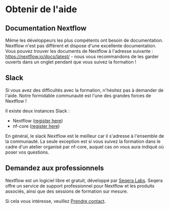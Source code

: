 # Obtenir de l'aide

## Documentation Nextflow

Même les développeurs les plus compétents ont besoin de documentation.
Nextflow n'est pas différent et dispose d'une excellente documentation.
Vous pouvez trouver les documents de Nextflow à l'adresse suivante : <https://nextflow.io/docs/latest/> - nous vous recommandons de les garder ouverts dans un onglet pendant que vous suivez la formation !

## Slack

Si vous avez des difficultés avec la formation, n'hésitez pas à demander de l'aide.
Notre formidable communauté est l'une des grandes forces de Nextflow !

Il existe deux instances Slack :

-   Nextflow ([register here](https://www.nextflow.io/slack-invite.html))
-   nf-core ([register here](https://nf-co.re/join/slack))

En général, le slack Nextflow est le meilleur car il s'adresse à l'ensemble de la communauté.
La seule exception est si vous suivez la formation dans le cadre d'un atelier organisé par nf-core, auquel cas on vous aura indiqué où poser vos questions.

## Demandez aux professionnels

Nextflow est un logiciel libre et gratuit, développé par [Seqera Labs](https://seqera.io/).
Seqera offre un service de support professionnel pour Nextflow et les produits associés, ainsi que des sessions de formation sur mesure.

Si cela vous intéresse, veuillez [Prendre contact](https://seqera.io/demo/).
